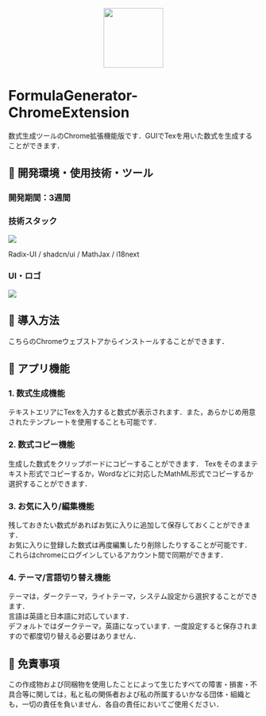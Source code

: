 <p align="center">
<img width="120" src="https://github.com/user-attachments/assets/69f3a5c7-b780-4812-855f-caa826f6c7f2">
</p>

# FormulaGenerator-ChromeExtension

数式生成ツールのChrome拡張機能版です．GUIでTexを用いた数式を生成することができます．

## 🧩 開発環境・使用技術・ツール

<H3>開発期間：3週間</H3>

<H3>技術スタック</H3>
<a href="https://skillicons.dev">
   <img src="https://skillicons.dev/icons?i=typescript,react,redux,tailwindcss，latex"/>
</a> <p>Radix-UI / shadcn/ui / MathJax / i18next</p>
<h3>UI・ロゴ</H3>
<a href="https://skillicons.dev">
   <img src="https://skillicons.dev/icons?i=blender,figma,photoshop"/>
</a>

## 🧩 導入方法

こちらのChromeウェブストアからインストールすることができます．

## 🧩 アプリ機能

### 1. 数式生成機能

テキストエリアにTexを入力すると数式が表示されます．また，あらかじめ用意されたテンプレートを使用することも可能です．

### 2. 数式コピー機能

生成した数式をクリップボードにコピーすることができます．  Texをそのままテキスト形式でコピーするか，Wordなどに対応したMathML形式でコピーするか選択することができます．

### 3. お気に入り/編集機能

残しておきたい数式があればお気に入りに追加して保存しておくことができます．  
お気に入りに登録した数式は再度編集したり削除したりすることが可能です．  
これらはchromeにログインしているアカウント間で同期ができます．

### 4. テーマ/言語切り替え機能

テーマは，ダークテーマ，ライトテーマ，システム設定から選択することができます．  
言語は英語と日本語に対応しています．  
デフォルトではダークテーマ，英語になっています．一度設定すると保存されますので都度切り替える必要はありません．

## 🧩 免責事項

この作成物および同梱物を使用したことによって生じたすべての障害・損害・不具合等に関しては，私と私の関係者および私の所属するいかなる団体・組織とも，一切の責任を負いません．各自の責任においてご使用ください．
